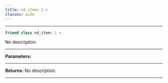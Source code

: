 ```yaml
---
title: nd_item< 1 >
classes: wide
---
```



---

```cpp
friend class nd_item< 1 >
```


No description.


---
**Parameters:**


---
**Returns:** No description.

---
